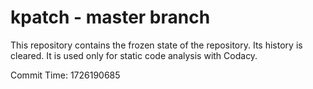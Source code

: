# kpatch - master branch

This repository contains the frozen state of the repository.
Its history is cleared. It is used only for static code
analysis with Codacy.

Commit Time: 1726190685